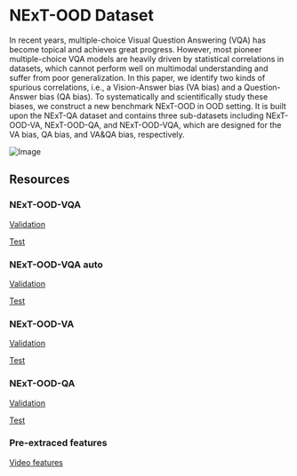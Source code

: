 # NExT-OOD Dataset

In recent years, multiple-choice Visual Question Answering (VQA) has become topical and achieves great progress. However, most pioneer multiple-choice VQA models are heavily driven by statistical correlations in datasets, which cannot perform well on multimodal understanding and suffer from poor generalization. In this paper, we identify two kinds of spurious correlations, i.e., a Vision-Answer bias (VA bias) and a Question-Answer bias (QA bias). To systematically and scientifically study these biases, we construct a new benchmark NExT-OOD in OOD setting. It is built upon the NExT-QA dataset and contains three sub-datasets including NExT-OOD-VA, NExT-OOD-QA, and NExT-OOD-VQA, which are designed for the VA bias, QA bias, and VA&QA bias, respectively.

![Image](src)


## Resources

### NExT-OOD-VQA
[Validation]()

[Test]()

### NExT-OOD-VQA auto
[Validation]()

[Test]()

### NExT-OOD-VA
[Validation]()

[Test]()

### NExT-OOD-QA
[Validation]()

[Test]()

### Pre-extraced features
[Video features](https://drive.google.com/file/d/1rS5X_t_VSDF4uP3HL1gPQ0ZgWIEuglgk/view?usp=sharing)





